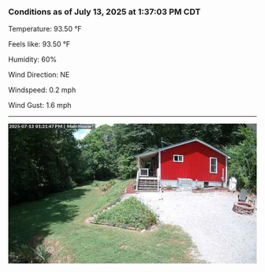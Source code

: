 ### Conditions as of July 13, 2025 at 1:37:03 PM CDT 

Temperature: 93.50 &deg;F

Feels like: 93.50 &deg;F

Humidity: 60%

Wind Direction: NE

Windspeed: 0.2 mph

Wind Gust: 1.6 mph

---

<img src="./images/latest.jpeg"/>

